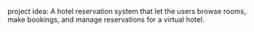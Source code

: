project idea: A hotel reservation system that let the users browse rooms, make bookings, and manage reservations for a virtual hotel.
